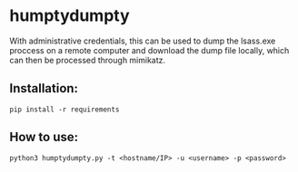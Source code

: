 # humptydumpty

With administrative credentials, this can be used to dump the lsass.exe proccess on a remote computer and download the dump file locally, which can then be processed through mimikatz.

## Installation:
`pip install -r requirements`

## How to use:
`python3 humptydumpty.py -t <hostname/IP> -u <username> -p <password>`
